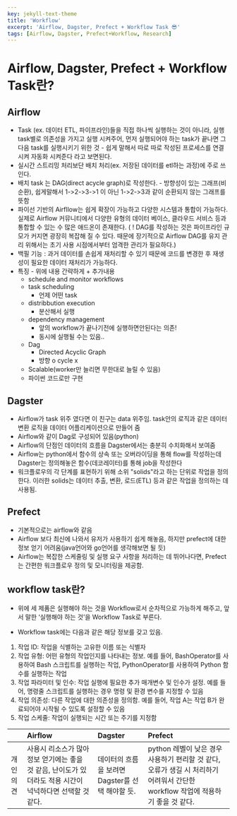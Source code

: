 ```yaml
---
key: jekyll-text-theme
title: 'Workflow'
excerpt: 'Airflow, Dagster, Prefect + Workflow Task 😎'
tags: [Airflow, Dagster, Prefect+Workflow, Research]
---
```


# **Airflow, Dagster, Prefect + Workflow Task란?**


## **Airflow**

- Task (ex. 데이터 ETL, 파이프라인)들을 직접 하나씩 실행하는 것이 아니라, 실행 task별로 의존성을 가지고 실행 시켜주어, 먼저 실행되어야 하는 task가 끝나면 그 다음 task를 실행시키기 위한 것 - 쉽게 말해서 따로 따로 작성된 프로세스를 연결시켜 자동화 시켜준다 라고 보면된다.
- 실시간 스트리밍 처리보단 배치 처리(ex. 저장된 데이터를 etl하는 과정)에 주로 쓰인다.
- 배치 task 는 DAG(direct acycle graph)로 작성한다. - 방향성이 있는 그래프(비순환), 쉽게말해서 1->2->3->1 이 아닌 1->2->3과 같이 순환되지 않는 그래프를 뜻함
- 파이선 기반의 Airfllow는 쉽게 확장이 가능하고 다양한 시스템과 통합이 가능하다. 실제로 Airflow 커뮤니티에서 다양한 유형의 데이터 베이스, 클라우드 서비스 등과 통합할 수 있는 수 많은 애드온이 존재한다. ( ! DAG를 작성하는 것은 파이프라인 규모가 커지면 광장히 복잡해 질 수 있다. 때문에 장기적으로 Airflow DAG를 유지 관리 위해서는 초기 사용 시점에서부터 엄격한 관리가 필요하다.)
- 백필 기능 : 과거 데이터를 손쉽게 재처리할 수 있기 때문에 코드를 변경한 후 재생성이 필요한 데이터 재처리가 가능하다.
- 특징 - 위에 내용 간략하게 + 추가내용
  - schedule and monitor workflows
  - task scheduling
    - 언제 어떤 task
  - distribbution execution
    - 분산해서 실행
  - dependency management
    - 앞의 workflow가 끝나기전에 실행하면안된다는 의존!
    - 동시에 실행될 수는 있음..
  - Dag
    - Directed Acyclic Graph
    - 방향 o cycle x
  - Scalable(worker만 늘리면 무한대로 늘릴 수 있음)
  - 파이썬 코드로만 구현

 

## **Dagster**

- Airflow가 task 위주 였다면 이 친구는 data 위주임. task안의 로직과 같은 데이터 변환 로직을 데이터 어플리케이션으로 만들어 줌
- Airflow와 같이 Dag로 구성되어 있음(python)
- Airflow의 단점인 데이터의 흐름을 Dagster에서는 충분히 수치화해서 보여줌
- Airflow는 python에서 함수의 상속 또는 오버라이딩을 통해 flow를 작성하는데 Dagster는 정의해놓은 함수(데코레이터)를 통해 job을 작성한다
- 워크플로우의 각 단계를 표현하기 위해 소위 "solids"라고 하는 단위로 작업을 정의한다. 이러한 solids는 데이터 추출, 변환, 로드(ETL) 등과 같은 작업을 정의하는 데 사용됨.

 

## **Prefect**

- 기본적으로는 airflow와 같음
- Airflow 보다 최신에 나와서 유저가 사용하기 쉽게 해놓음, 하지만 prefect에 대한 정보 얻기 어려움(java언어와 go언어를 생각해보면 될 듯)
- Airflow는 복잡한 스케줄링 및 실행 요구 사항을 처리하는 데 뛰어나다면, Prefect는 간편한 워크플로우 정의 및 모니터링을 제공함.


## workflow task란?

* 위에 세 제품은 실행해야 하는 것을 Workflow로서 순차적으로 가능하게 해주고, 앞서 말한 ‘실행해야 하는 것’을 Workflow Task로 부른다.

* Workflow task에는 다음과 같은 해당 정보를 갖고 있음.

1. 작업 ID: 작업을 식별하는 고유한 이름 또는 식별자
2. 작업 유형: 어떤 유형의 작업인지를 나타내는 정보. 예를 들어, BashOperator를 사용하여 Bash 스크립트를 실행하는 작업, PythonOperator를 사용하여 Python 함수를 실행하는 작업
3. 작업 파라미터 및 인수: 작업 실행에 필요한 추가 매개변수 및 인수가 설정. 예를 들어, 명령줄 스크립트를 실행하는 경우 명령 및 환경 변수를 지정할 수 있음
4. 작업 의존성: 다른 작업에 대한 의존성을 정의함. 예를 들어, 작업 A는 작업 B가 완료되어야 시작될 수 있도록 설정할 수 있음
5. 작업 스케줄: 작업이 실행되는 시간 또는 주기를 지정함

 

|          | **Airflow**                                                  | **Dagster**                                      | **Prefect**                                                  |
| :------- | :----------------------------------------------------------- | :----------------------------------------------- | :----------------------------------------------------------- |
| 개인의견 | 사용시 리소스가 많아 정보 얻기에는 좋을 것 같음, 난이도가 있더라도 적용 시간이 넉넉하다면 선택할 것 같다. | 데이터의 흐름을 보려면 Dagster를 선택 해야할 듯. | python 레벨이 낮은 경우 사용하기 편리할 것 같다, 오류가 생길 시 처리하기 어려워서 간단한 workflow 작업에 적용하기 좋을 것 같다. |